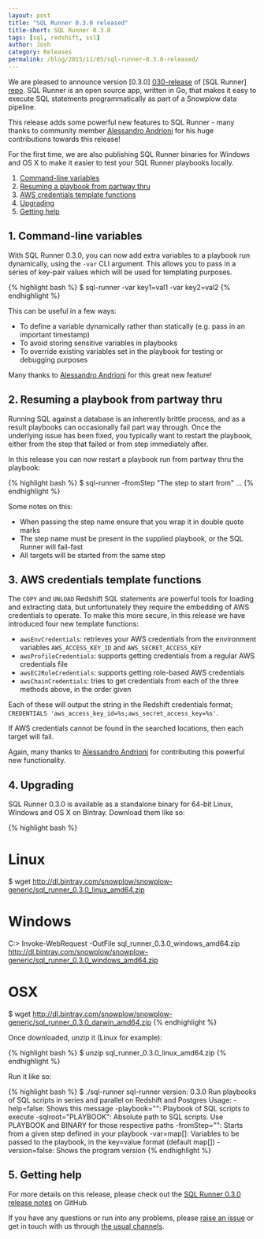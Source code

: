 ```yaml
---
layout: post
title: "SQL Runner 0.3.0 released"
title-short: SQL Runner 0.3.0
tags: [sql, redshift, ssl]
author: Josh
category: Releases
permalink: /blog/2015/11/05/sql-runner-0.3.0-released/
---
```


We are pleased to announce version [0.3.0] [030-release] of [SQL Runner] [repo]. SQL Runner is an open source app, written in Go, that makes it easy to execute SQL statements programmatically as part of a Snowplow data pipeline.

This release adds some powerful new features to SQL Runner - many thanks to community member [Alessandro Andrioni][andrioni] for his huge contributions towards this release!

For the first time, we are also publishing SQL Runner binaries for Windows and OS X to make it easier to test your SQL Runner playbooks locally.

1. [Command-line variables](/blog/2015/11/05/sql-runner-0.3.0-released/#cli-vars)
2. [Resuming a playbook from partway thru](#resume)
3. [AWS credentials template functions](#aws-creds)
4. [Upgrading](#upgrading)
5. [Getting help](#help)

<!--more-->

<h2 id="cli-vars">1. Command-line variables</h2>

With SQL Runner 0.3.0, you can now add extra variables to a playbook run dynamically, using the `-var` CLI argument. This allows you to pass in a series of key-pair values which will be used for templating purposes.

{% highlight bash %}
$ sql-runner -var key1=val1 -var key2=val2
{% endhighlight %}

This can be useful in a few ways:

* To define a variable dynamically rather than statically (e.g. pass in an important timestamp)
* To avoid storing sensitive variables in playbooks
* To override existing variables set in the playbook for testing or debugging purposes

Many thanks to [Alessandro Andrioni][andrioni] for this great new feature!

<h2 id="resume">2. Resuming a playbook from partway thru</h2>

Running SQL against a database is an inherently brittle process, and as a result playbooks can occasionally fail part way through. Once the underlying issue has been fixed, you typically want to restart the playbook, either from the step that failed or from step immediately after.

In this release you can now restart a playbook run from partway thru the playbook:

{% highlight bash %}
$ sql-runner -fromStep "The step to start from" ...
{% endhighlight %}

Some notes on this:

* When passing the step name ensure that you wrap it in double quote marks
* The step name must be present in the supplied playbook, or the SQL Runner will fail-fast
* All targets will be started from the same step

<h2 id="aws-creds">3. AWS credentials template functions</h2>

The `COPY` and `UNLOAD` Redshift SQL statements are powerful tools for loading and extracting data, but unfortunately they require the embedding of AWS credentials to operate. To make this more secure, in this release we have introduced four new template functions:

* `awsEnvCredentials`: retrieves your AWS credentials from the environment variables `AWS_ACCESS_KEY_ID` and `AWS_SECRET_ACCESS_KEY`
* `awsProfileCredentials`: supports getting credentials from a regular AWS credentials file
* `awsEC2RoleCredentials`: supports getting role-based AWS credentials
* `awsChainCredentials`: tries to get credentials from each of the three methods above, in the order given

Each of these will output the string in the Redshift credentials format; `CREDENTIALS 'aws_access_key_id=%s;aws_secret_access_key=%s'`.

If AWS credentials cannot be found in the searched locations, then each target will fail.

Again, many thanks to [Alessandro Andrioni][andrioni] for contributing this powerful new functionality.

<h2 id="upgrading">4. Upgrading</h2>

SQL Runner 0.3.0 is available as a standalone binary for 64-bit Linux, Windows and OS X on Bintray. Download them like so:

{% highlight bash %}
# Linux
$ wget http://dl.bintray.com/snowplow/snowplow-generic/sql_runner_0.3.0_linux_amd64.zip

# Windows
C:\> Invoke-WebRequest -OutFile sql_runner_0.3.0_windows_amd64.zip http://dl.bintray.com/snowplow/snowplow-generic/sql_runner_0.3.0_windows_amd64.zip

# OSX
$ wget http://dl.bintray.com/snowplow/snowplow-generic/sql_runner_0.3.0_darwin_amd64.zip
{% endhighlight %}

Once downloaded, unzip it (Linux for example):

{% highlight bash %}
$ unzip sql_runner_0.3.0_linux_amd64.zip
{% endhighlight %}

Run it like so:

{% highlight bash %}
$ ./sql-runner
sql-runner version: 0.3.0
Run playbooks of SQL scripts in series and parallel on Redshift and Postgres
Usage:
  -help=false: Shows this message
  -playbook="": Playbook of SQL scripts to execute
  -sqlroot="PLAYBOOK": Absolute path to SQL scripts. Use PLAYBOOK and BINARY for those respective paths
  -fromStep="": Starts from a given step defined in your playbook
  -var=map[]: Variables to be passed to the playbook, in the key=value format (default map[])
  -version=false: Shows the program version
{% endhighlight %}

<h2 id="help">5. Getting help</h2>

For more details on this release, please check out the [SQL Runner 0.3.0 release notes][030-release] on GitHub.

If you have any questions or run into any problems, please [raise an issue][issues] or get in touch with us through [the usual channels][talk-to-us].

[andrioni]: https://github.com/andrioni

[repo]: https://github.com/snowplow/sql-runner
[issues]: https://github.com/snowplow/sql-runner/issues
[030-release]: https://github.com/snowplow/sql-runner/releases/tag/0.3.0
[talk-to-us]: https://github.com/snowplow/snowplow/wiki/Talk-to-us
